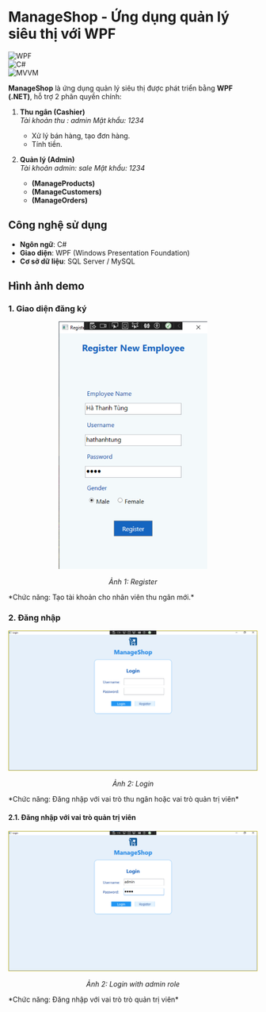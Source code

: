 # ManageShop - Ứng dụng quản lý siêu thị với WPF  

![WPF](https://img.shields.io/badge/.NET-WPF-blue)  
![C#](https://img.shields.io/badge/Language-C%23-green)  
![MVVM](https://img.shields.io/badge/Pattern-MVVM-purple)  


**ManageShop** là ứng dụng quản lý siêu thị được phát triển bằng **WPF (.NET)**, hỗ trợ 2 phân quyền chính:  

1. **Thu ngân (Cashier)**  
*Tài khoản thu : admin*
*Mật khẩu: 1234*
   - Xử lý bán hàng, tạo đơn hàng.  
   - Tính tiền.  

2. **Quản lý (Admin)**  
*Tài khoản admin: sale*
*Mật khẩu: 1234*
   - **(ManageProducts)**  
   - **(ManageCustomers)** 
   - **(ManageOrders)**

## Công nghệ sử dụng  
- **Ngôn ngữ**: C#  
- **Giao diện**: WPF (Windows Presentation Foundation)  
- **Cơ sở dữ liệu**: SQL Server / MySQL  

## Hình ảnh demo

### 1. Giao diện đăng ký 
<div align="center">
  <img src="https://github.com/tunght2202/ManageShop/blob/master/ManagerShopImage/RegisterEmployee.png" width="300">
  <p><i>Ảnh 1: Register</i></p>
</div>
*Chức năng: Tạo tài khoản cho nhân viên thu ngân mới.*


### 2. Đăng nhập 
<div align="center">
  <img src="https://github.com/tunght2202/ManageShop/blob/master/ManagerShopImage/Login.png" width="600">
  <p><i>Ảnh 2: Login</i></p>
</div>
*Chức năng: Đăng nhập với vai trò thu ngân hoặc vai trò quản trị viên*

#### 2.1. Đăng nhập với vai trò quản trị viên
<div align="center">
  <img src="https://github.com/tunght2202/ManageShop/blob/master/ManagerShopImage/AdminLogin.png" width="600">
  <p><i>Ảnh 2: Login with admin role</i></p>
</div>
*Chức năng: Đăng nhập với vai trò trò quản trị viên*